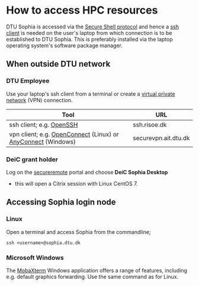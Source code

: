 # How to access HPC resources

DTU Sophia is accessed via the [Secure Shell protocol](https://www.ssh.com/ssh/command/) 
and hence a [ssh client](https://en.wikipedia.org/wiki/Comparison_of_SSH_clients)
is needed on the user's laptop from which connection is to be established to DTU Sophia.
This is preferably installed via the laptop operating system's software package manager.


## When outside DTU network

### DTU Employee

Use your laptop's ssh client from a terminal or create a 
[virtual private network](https://en.wikipedia.org/wiki/Virtual_private_network) (VPN)
connection.

| Tool | URL |
| ---- | --- |
| ssh client; e.g. [OpenSSH](https://www.openssh.com/) | ssh.risoe.dk |
| vpn client; e.g. [OpenConnect](https://www.infradead.org/openconnect/) (Linux) or [AnyConnect](https://www.cisco.com/c/en/us/support/docs/smb/routers/cisco-rv-series-small-business-routers/smb5686-install-cisco-anyconnect-secure-mobility-client-on-a-windows.html) (Windows) |  securevpn.ait.dtu.dk |


### DeiC grant holder

Log on the [secureremote](https://secureremote.dtu.dk/) portal and choose **DeiC Sophia Desktop** 
- this will open a Citrix session with Linux CentOS 7.

## Accessing Sophia login node

### Linux

Open a terminal and access Sophia from the commandline;
```
ssh <username>@sophia.dtu.dk
```

### Microsoft Windows

The [MobaXterm](https://mobaxterm.mobatek.net/) Windows application offers a range of features,
including e.g. default graphics forwarding. Use the same command as for 
Linux.
